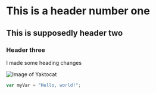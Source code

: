 # This is a header number one
## This is supposedly header two
### Header three

I made some heading changes

![Image of Yaktocat](https://octodex.github.com/images/yaktocat.png)


``` javascript
var myVar = "Hello, world!";
```
